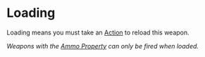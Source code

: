# Loading
Loading means you must take an [Action](../../../../../Game%20Procedures/Action.md) to reload this weapon.

*Weapons with the [Ammo Property](Ammo%20Property.md) can only be fired when loaded.*